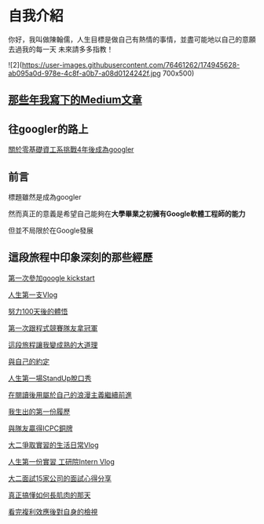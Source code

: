 # 自我介紹
你好，我叫做陳翰儒，人生目標是做自己有熱情的事情，並盡可能地以自己的意願去過我的每一天
未來請多多指教！

![2](https://user-images.githubusercontent.com/76461262/174945628-ab095a0d-978e-4c8f-a0b7-a08d0124242f.jpg 700x500)



## [那些年我寫下的Medium文章](https://slashie-person-and-googler.medium.com/)

## 往googler的路上
[關於零基礎資工系挑戰4年後成為googler](https://slashie-person-and-googler.medium.com/%E9%9B%B6%E5%9F%BA%E7%A4%8E%E8%B3%87%E5%B7%A5%E7%B3%BB%E5%AD%B8%E7%94%9F%E5%9C%A8%E6%88%90%E7%82%BAgoogle%E5%B7%A5%E7%A8%8B%E5%B8%AB%E4%B9%8B%E8%B7%AF-af5d71300d82)
## 前言
標題雖然是成為googler

然而真正的意義是希望自己能夠在**大學畢業之初擁有Google軟體工程師的能力**

但並不局限於在Google發展

## 這段旅程中印象深刻的那些經歷

[第一次參加google kickstart](https://slashie-person-and-googler.medium.com/%E5%BE%80googler%E7%9A%84%E8%B7%AF%E4%B8%8Aday45-760e3d4ee197)

[人生第一支Vlog](https://slashie-person-and-googler.medium.com/%E5%BE%80googler%E7%9A%84%E8%B7%AF%E4%B8%8Aday78-faf65bd6f801)

[努力100天後的體悟](https://slashie-person-and-googler.medium.com/%E5%BE%80googler%E7%9A%84%E8%B7%AF%E4%B8%8Aday100-9dd212dca228)

[第一次跟程式競賽隊友拿冠軍](https://slashie-person-and-googler.medium.com/%E5%BE%80googler%E7%9A%84%E8%B7%AF%E4%B8%8Aday121-a348c6ac4005)

[這段旅程讓我變成熟的大道理](https://slashie-person-and-googler.medium.com/%E5%BE%80googler%E7%9A%84%E8%B7%AF%E4%B8%8Aday200-ba5bf3fd6252)

[與自己的約定](https://slashie-person-and-googler.medium.com/the-journey-to-be-googler-day215-a43050bc1018)

[人生第一場StandUp脫口秀](https://slashie-person-and-googler.medium.com/the-journey-to-be-googler-day244-2e4858082cbc)

[在閱讀後用屬於自己的浪漫主義繼續前進](https://slashie-person-and-googler.medium.com/the-journey-to-be-googler-day267-c8a787c086bc)

[我生出的第一份履歷](https://slashie-person-and-googler.medium.com/the-journey-to-be-googler-day271-a141b5fe5544)

[與隊友贏得ICPC銅牌](https://slashie-person-and-googler.medium.com/the-journey-to-be-googler-day294-b124e464adec)

[大二爭取實習的生活日常Vlog](https://slashie-person-and-googler.medium.com/the-journey-to-be-googler-day296-39925ae9bb02)

[人生第一份實習 工研院Intern Vlog](https://slashie-person-and-googler.medium.com/the-journey-to-be-googler-day363-fc0a18d9a906)

[大二面試15家公司的面試心得分享](https://slashie-person-and-googler.medium.com/%E5%BE%80googler%E7%9A%84%E8%B7%AF%E4%B8%8Aday474-9a121e610cf6)

[真正搞懂如何長肌肉的那天](https://slashie-person-and-googler.medium.com/%E5%BE%80googler%E7%9A%84%E8%B7%AF%E4%B8%8Aday482-46c818b28960)

[看完複利效應後對自身的檢視](https://slashie-person-and-googler.medium.com/%E5%BE%80googler%E7%9A%84%E8%B7%AF%E4%B8%8Aday483-74ca970cbfd6)



